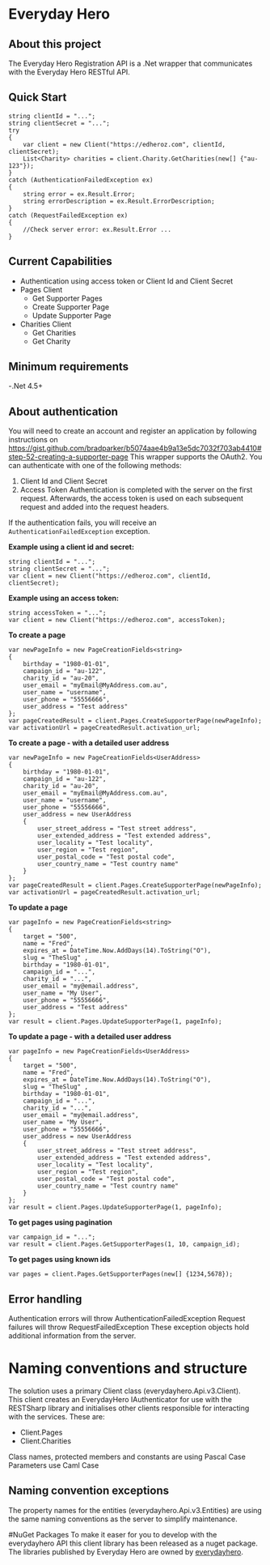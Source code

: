 ﻿# Everyday Hero

## About this project
The Everyday Hero Registration API is a .Net wrapper that communicates with the Everyday Hero RESTful API.

## Quick Start
```
string clientId = "...";
string clientSecret = "...";
try
{
    var client = new Client("https://edheroz.com", clientId, clientSecret);
    List<Charity> charities = client.Charity.GetCharities(new[] {"au-123"});
}
catch (AuthenticationFailedException ex)
{
    string error = ex.Result.Error;
    string errorDescription = ex.Result.ErrorDescription;
}
catch (RequestFailedException ex)
{
    //Check server error: ex.Result.Error ...
}
```

## Current Capabilities
- Authentication using access token or Client Id and Client Secret
- Pages Client
	- Get Supporter Pages
	- Create Supporter Page
	- Update Supporter Page
- Charities Client
    - Get Charities
    - Get Charity

## Minimum requirements
-.Net 4.5+

## About authentication
You will need to create an account and register an application by following instructions on https://gist.github.com/bradparker/b5074aae4b9a13e5dc7032f703ab4410#step-52-creating-a-supporter-page
This wrapper supports the OAuth2.  You can authenticate with one of the following methods:
1. Client Id and Client Secret
2. Access Token
Authentication is completed with the server on the first request.  Afterwards, the access token is used on each subsequent request and added into the request headers.

If the authentication fails, you will receive an `AuthenticationFailedException` exception.

**Example using a client id and secret:**
```
string clientId = "...";
string clientSecret = "...";
var client = new Client("https://edheroz.com", clientId, clientSecret);
```
**Example using an access token:**
```
string accessToken = "...";
var client = new Client("https://edheroz.com", accessToken);
```

**To create a page**
```
var newPageInfo = new PageCreationFields<string>
{
    birthday = "1980-01-01",
    campaign_id = "au-122",
    charity_id = "au-20",
    user_email = "myEmail@MyAddress.com.au",
    user_name = "username",
    user_phone = "55556666",
    user_address = "Test address"
};
var pageCreatedResult = client.Pages.CreateSupporterPage(newPageInfo);
var activationUrl = pageCreatedResult.activation_url;
```
**To create a page - with a detailed user address**
```
var newPageInfo = new PageCreationFields<UserAddress>
{
    birthday = "1980-01-01",
    campaign_id = "au-122",
    charity_id = "au-20",
    user_email = "myEmail@MyAddress.com.au",
    user_name = "username",
    user_phone = "55556666",
    user_address = new UserAddress
    {
        user_street_address = "Test street address",
        user_extended_address = "Test extended address",
        user_locality = "Test locality",
        user_region = "Test region",
        user_postal_code = "Test postal code",
        user_country_name = "Test country name"
    }
};
var pageCreatedResult = client.Pages.CreateSupporterPage(newPageInfo);
var activationUrl = pageCreatedResult.activation_url;
```

**To update a page**
```
var pageInfo = new PageCreationFields<string>
{
    target = "500",
    name = "Fred",
    expires_at = DateTime.Now.AddDays(14).ToString("O"),
    slug = "TheSlug" ,
    birthday = "1980-01-01",
    campaign_id = "...",
    charity_id = "...",
    user_email = "my@email.address",
    user_name = "My User",
    user_phone = "55556666",
    user_address = "Test address"
};
var result = client.Pages.UpdateSupporterPage(1, pageInfo);
```
**To update a page - with a detailed user address**
```
var pageInfo = new PageCreationFields<UserAddress>
{
    target = "500",
    name = "Fred",
    expires_at = DateTime.Now.AddDays(14).ToString("O"),
    slug = "TheSlug" ,
    birthday = "1980-01-01",
    campaign_id = "...",
    charity_id = "...",
    user_email = "my@email.address",
    user_name = "My User",
    user_phone = "55556666",
    user_address = new UserAddress
    {
        user_street_address = "Test street address",
        user_extended_address = "Test extended address",
        user_locality = "Test locality",
        user_region = "Test region",
        user_postal_code = "Test postal code",
        user_country_name = "Test country name"
    }
};
var result = client.Pages.UpdateSupporterPage(1, pageInfo);
```

**To get pages using pagination**
```
var campaign_id = "...";
var result = client.Pages.GetSupporterPages(1, 10, campaign_id);
```

**To get pages using known ids**
```
var pages = client.Pages.GetSupporterPages(new[] {1234,5678});
```

## Error handling
Authentication errors will throw AuthenticationFailedException
Request failures will throw RequestFailedException
These exception objects hold additional information from the server.

# Naming conventions and structure
The solution uses a primary Client class (everydayhero.Api.v3.Client).  
This client creates an EverydayHero IAuthenticator for use with the RESTSharp library and initialises other clients responsible for interacting with the services.
These are:
- Client.Pages
- Client.Charities

Class names, protected members and constants are using Pascal Case
Parameters use Caml Case

## Naming convention exceptions
The property names for the entities (everydayhero.Api.v3.Entities) are using the same naming conventions as the server to simplify
maintenance.

#NuGet Packages
To make it easer for you to develop with the everydayhero API this client library has been released as a nuget package. The libraries published by Everyday Hero are owned by [everydayhero](https://www.nuget.org/profiles/everydayhero).
